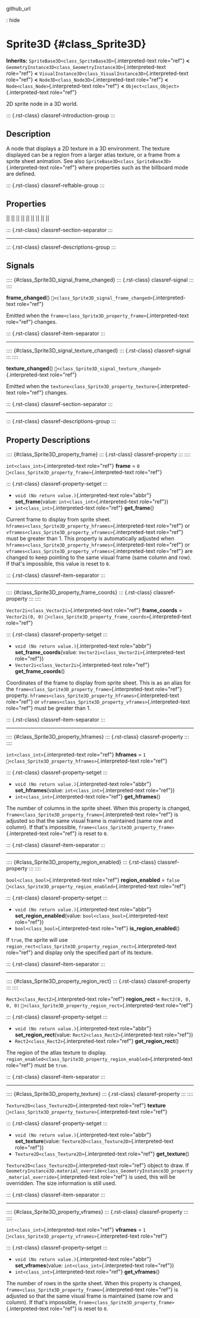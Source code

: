 github_url

:   hide

# Sprite3D {#class_Sprite3D}

**Inherits:** `SpriteBase3D<class_SpriteBase3D>`{.interpreted-text
role="ref"} **\<**
`GeometryInstance3D<class_GeometryInstance3D>`{.interpreted-text
role="ref"} **\<**
`VisualInstance3D<class_VisualInstance3D>`{.interpreted-text role="ref"}
**\<** `Node3D<class_Node3D>`{.interpreted-text role="ref"} **\<**
`Node<class_Node>`{.interpreted-text role="ref"} **\<**
`Object<class_Object>`{.interpreted-text role="ref"}

2D sprite node in a 3D world.

::: {.rst-class}
classref-introduction-group
:::

## Description

A node that displays a 2D texture in a 3D environment. The texture
displayed can be a region from a larger atlas texture, or a frame from a
sprite sheet animation. See also
`SpriteBase3D<class_SpriteBase3D>`{.interpreted-text role="ref"} where
properties such as the billboard mode are defined.

::: {.rst-class}
classref-reftable-group
:::

## Properties

||
||
||
||
||
||
||
||
||

::: {.rst-class}
classref-section-separator
:::

------------------------------------------------------------------------

::: {.rst-class}
classref-descriptions-group
:::

## Signals

:::: {#class_Sprite3D_signal_frame_changed}
::: {.rst-class}
classref-signal
:::
::::

**frame_changed**()
`🔗<class_Sprite3D_signal_frame_changed>`{.interpreted-text role="ref"}

Emitted when the
`frame<class_Sprite3D_property_frame>`{.interpreted-text role="ref"}
changes.

::: {.rst-class}
classref-item-separator
:::

------------------------------------------------------------------------

:::: {#class_Sprite3D_signal_texture_changed}
::: {.rst-class}
classref-signal
:::
::::

**texture_changed**()
`🔗<class_Sprite3D_signal_texture_changed>`{.interpreted-text
role="ref"}

Emitted when the
`texture<class_Sprite3D_property_texture>`{.interpreted-text role="ref"}
changes.

::: {.rst-class}
classref-section-separator
:::

------------------------------------------------------------------------

::: {.rst-class}
classref-descriptions-group
:::

## Property Descriptions

:::: {#class_Sprite3D_property_frame}
::: {.rst-class}
classref-property
:::
::::

`int<class_int>`{.interpreted-text role="ref"} **frame** = `0`
`🔗<class_Sprite3D_property_frame>`{.interpreted-text role="ref"}

::: {.rst-class}
classref-property-setget
:::

- `void (No return value.)`{.interpreted-text role="abbr"}
  **set_frame**(value: `int<class_int>`{.interpreted-text role="ref"})
- `int<class_int>`{.interpreted-text role="ref"} **get_frame**()

Current frame to display from sprite sheet.
`hframes<class_Sprite3D_property_hframes>`{.interpreted-text role="ref"}
or `vframes<class_Sprite3D_property_vframes>`{.interpreted-text
role="ref"} must be greater than 1. This property is automatically
adjusted when
`hframes<class_Sprite3D_property_hframes>`{.interpreted-text role="ref"}
or `vframes<class_Sprite3D_property_vframes>`{.interpreted-text
role="ref"} are changed to keep pointing to the same visual frame (same
column and row). If that\'s impossible, this value is reset to `0`.

::: {.rst-class}
classref-item-separator
:::

------------------------------------------------------------------------

:::: {#class_Sprite3D_property_frame_coords}
::: {.rst-class}
classref-property
:::
::::

`Vector2i<class_Vector2i>`{.interpreted-text role="ref"}
**frame_coords** = `Vector2i(0, 0)`
`🔗<class_Sprite3D_property_frame_coords>`{.interpreted-text role="ref"}

::: {.rst-class}
classref-property-setget
:::

- `void (No return value.)`{.interpreted-text role="abbr"}
  **set_frame_coords**(value:
  `Vector2i<class_Vector2i>`{.interpreted-text role="ref"})
- `Vector2i<class_Vector2i>`{.interpreted-text role="ref"}
  **get_frame_coords**()

Coordinates of the frame to display from sprite sheet. This is as an
alias for the `frame<class_Sprite3D_property_frame>`{.interpreted-text
role="ref"} property.
`hframes<class_Sprite3D_property_hframes>`{.interpreted-text role="ref"}
or `vframes<class_Sprite3D_property_vframes>`{.interpreted-text
role="ref"} must be greater than 1.

::: {.rst-class}
classref-item-separator
:::

------------------------------------------------------------------------

:::: {#class_Sprite3D_property_hframes}
::: {.rst-class}
classref-property
:::
::::

`int<class_int>`{.interpreted-text role="ref"} **hframes** = `1`
`🔗<class_Sprite3D_property_hframes>`{.interpreted-text role="ref"}

::: {.rst-class}
classref-property-setget
:::

- `void (No return value.)`{.interpreted-text role="abbr"}
  **set_hframes**(value: `int<class_int>`{.interpreted-text role="ref"})
- `int<class_int>`{.interpreted-text role="ref"} **get_hframes**()

The number of columns in the sprite sheet. When this property is
changed, `frame<class_Sprite3D_property_frame>`{.interpreted-text
role="ref"} is adjusted so that the same visual frame is maintained
(same row and column). If that\'s impossible,
`frame<class_Sprite3D_property_frame>`{.interpreted-text role="ref"} is
reset to `0`.

::: {.rst-class}
classref-item-separator
:::

------------------------------------------------------------------------

:::: {#class_Sprite3D_property_region_enabled}
::: {.rst-class}
classref-property
:::
::::

`bool<class_bool>`{.interpreted-text role="ref"} **region_enabled** =
`false` `🔗<class_Sprite3D_property_region_enabled>`{.interpreted-text
role="ref"}

::: {.rst-class}
classref-property-setget
:::

- `void (No return value.)`{.interpreted-text role="abbr"}
  **set_region_enabled**(value: `bool<class_bool>`{.interpreted-text
  role="ref"})
- `bool<class_bool>`{.interpreted-text role="ref"}
  **is_region_enabled**()

If `true`, the sprite will use
`region_rect<class_Sprite3D_property_region_rect>`{.interpreted-text
role="ref"} and display only the specified part of its texture.

::: {.rst-class}
classref-item-separator
:::

------------------------------------------------------------------------

:::: {#class_Sprite3D_property_region_rect}
::: {.rst-class}
classref-property
:::
::::

`Rect2<class_Rect2>`{.interpreted-text role="ref"} **region_rect** =
`Rect2(0, 0, 0, 0)`
`🔗<class_Sprite3D_property_region_rect>`{.interpreted-text role="ref"}

::: {.rst-class}
classref-property-setget
:::

- `void (No return value.)`{.interpreted-text role="abbr"}
  **set_region_rect**(value: `Rect2<class_Rect2>`{.interpreted-text
  role="ref"})
- `Rect2<class_Rect2>`{.interpreted-text role="ref"}
  **get_region_rect**()

The region of the atlas texture to display.
`region_enabled<class_Sprite3D_property_region_enabled>`{.interpreted-text
role="ref"} must be `true`.

::: {.rst-class}
classref-item-separator
:::

------------------------------------------------------------------------

:::: {#class_Sprite3D_property_texture}
::: {.rst-class}
classref-property
:::
::::

`Texture2D<class_Texture2D>`{.interpreted-text role="ref"} **texture**
`🔗<class_Sprite3D_property_texture>`{.interpreted-text role="ref"}

::: {.rst-class}
classref-property-setget
:::

- `void (No return value.)`{.interpreted-text role="abbr"}
  **set_texture**(value: `Texture2D<class_Texture2D>`{.interpreted-text
  role="ref"})
- `Texture2D<class_Texture2D>`{.interpreted-text role="ref"}
  **get_texture**()

`Texture2D<class_Texture2D>`{.interpreted-text role="ref"} object to
draw. If
`GeometryInstance3D.material_override<class_GeometryInstance3D_property_material_override>`{.interpreted-text
role="ref"} is used, this will be overridden. The size information is
still used.

::: {.rst-class}
classref-item-separator
:::

------------------------------------------------------------------------

:::: {#class_Sprite3D_property_vframes}
::: {.rst-class}
classref-property
:::
::::

`int<class_int>`{.interpreted-text role="ref"} **vframes** = `1`
`🔗<class_Sprite3D_property_vframes>`{.interpreted-text role="ref"}

::: {.rst-class}
classref-property-setget
:::

- `void (No return value.)`{.interpreted-text role="abbr"}
  **set_vframes**(value: `int<class_int>`{.interpreted-text role="ref"})
- `int<class_int>`{.interpreted-text role="ref"} **get_vframes**()

The number of rows in the sprite sheet. When this property is changed,
`frame<class_Sprite3D_property_frame>`{.interpreted-text role="ref"} is
adjusted so that the same visual frame is maintained (same row and
column). If that\'s impossible,
`frame<class_Sprite3D_property_frame>`{.interpreted-text role="ref"} is
reset to `0`.
